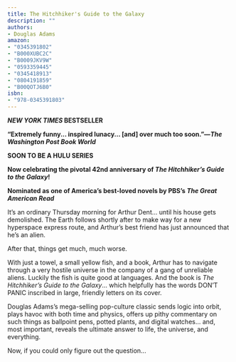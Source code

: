 ```yaml
---
title: The Hitchhiker's Guide to the Galaxy
description: ""
authors:
- Douglas Adams
amazon:
- "0345391802"
- "B000XUBC2C"
- "B0009JKV9W"
- "0593359445"
- "0345418913"
- "0804191859"
- "B00QOTJ6B0"
isbn:
- "978-0345391803"
---
```

___NEW YORK TIMES_ BESTSELLER__

__“Extremely funny... inspired lunacy... \[and\] over much too soon.”—_The Washington Post Book World___
  
__SOON TO BE A HULU SERIES__

__Now celebrating the pivotal 42nd anniversary of _The Hitchhiker’s Guide to the Galaxy_!__

__Nominated as one of America’s best-loved novels by PBS’s _The Great American Read___

It’s an ordinary Thursday morning for Arthur Dent... until his house gets demolished. The Earth follows shortly after to make way for a new hyperspace express route, and Arthur’s best friend has just announced that he’s an alien.

After that, things get much, much worse.

With just a towel, a small yellow fish, and a book, Arthur has to navigate through a very hostile universe in the company of a gang of unreliable aliens. Luckily the fish is quite good at languages. And the book is _The Hitchhiker’s Guide to the Galaxy_... which helpfully has the words DON’T PANIC inscribed in large, friendly letters on its cover.
  
Douglas Adams’s mega-selling pop-culture classic sends logic into orbit, plays havoc with both time and physics, offers up pithy commentary on such things as ballpoint pens, potted plants, and digital watches... and, most important, reveals the ultimate answer to life, the universe, and everything.

Now, if you could only figure out the question...
